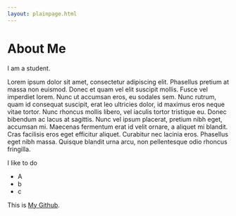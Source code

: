 ```yaml
---
layout: plainpage.html
---
```


About Me
===

I am a student.

Lorem ipsum dolor sit amet, consectetur adipiscing elit. Phasellus pretium at massa non euismod. Donec et quam vel elit suscipit mollis. Fusce vel imperdiet lorem. Nunc ut accumsan eros, eu sodales sem. Nunc rutrum, quam id consequat suscipit, erat leo ultricies dolor, id maximus eros neque vitae tortor. Nunc rhoncus mollis libero, vel iaculis tortor tristique eu. Donec bibendum ac lacus at sagittis. Nunc vel ipsum placerat, pretium nibh eget, accumsan mi. Maecenas fermentum erat id velit ornare, a aliquet mi blandit. Cras facilisis eros eget efficitur aliquet. Curabitur nec lacinia eros. Phasellus eget nibh massa. Quisque blandit urna arcu, non pellentesque odio rhoncus fringilla.

I like to do

* A
* b
* c

This is [My Github](https://github.com/Pumuckl007/).
